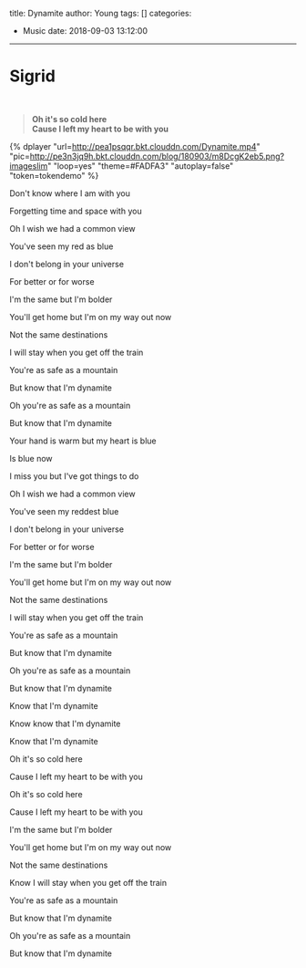 title: Dynamite
author: Young
tags: []
categories:
  - Music
date: 2018-09-03 13:12:00
---
Sigrid
=

</br>

> **Oh it's so cold here**  
> **Cause I left my heart to be with you**


{% dplayer 
"url=http://pea1psqqr.bkt.clouddn.com/Dynamite.mp4"  "pic=http://pe3n3jq9h.bkt.clouddn.com/blog/180903/m8DcgK2eb5.png?imageslim" 
"loop=yes" 
"theme=#FADFA3" 
"autoplay=false" 
"token=tokendemo" %}
<!--more-->

Don't know where I am with you

Forgetting time and space with you

Oh I wish we had a common view

You've seen my red as blue

I don't belong in your universe

For better or for worse

I'm the same but I'm bolder

You'll get home but I'm on my way out now

Not the same destinations

I will stay when you get off the train

You're as safe as a mountain

But know that I'm dynamite

Oh you're as safe as a mountain

But know that I'm dynamite

Your hand is warm but my heart is blue

Is blue now

I miss you but I've got things to do

Oh I wish we had a common view

You've seen my reddest blue

I don't belong in your universe

For better or for worse

I'm the same but I'm bolder

You'll get home but I'm on my way out now

Not the same destinations

I will stay when you get off the train

You're as safe as a mountain

But know that I'm dynamite

Oh you're as safe as a mountain

But know that I'm dynamite

Know that I'm dynamite

Know know that I'm dynamite

Know that I'm dynamite

Oh it's so cold here

Cause I left my heart to be with you

Oh it's so cold here

Cause I left my heart to be with you

I'm the same but I'm bolder

You'll get home but I'm on my way out now

Not the same destinations

Know I will stay when you get off the train

You're as safe as a mountain

But know that I'm dynamite

Oh you're as safe as a mountain

But know that I'm dynamite